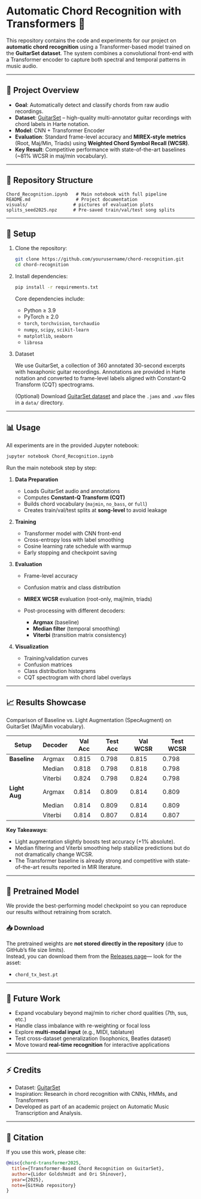 # Automatic Chord Recognition with Transformers 🎸

This repository contains the code and experiments for our project on **automatic chord recognition** using a Transformer-based model trained on the **GuitarSet dataset**.
The system combines a convolutional front-end with a Transformer encoder to capture both spectral and temporal patterns in music audio.

---

## 🚀 Project Overview

* **Goal**: Automatically detect and classify chords from raw audio recordings.
* **Dataset**: [GuitarSet](https://github.com/marl/guitarset) – high-quality multi-annotator guitar recordings with chord labels in Harte notation.
* **Model**: CNN + Transformer Encoder
* **Evaluation**: Standard frame-level accuracy and **MIREX-style metrics** (Root, Maj/Min, Triads) using **Weighted Chord Symbol Recall (WCSR)**.
* **Key Result**: Competitive performance with state-of-the-art baselines (~81% WCSR in maj/min vocabulary).

---

## 📂 Repository Structure

```
Chord_Recognition.ipynb   # Main notebook with full pipeline
README.md                 # Project documentation
visuals/                 # pictures of evaluation plots
splits_seed2025.npz      # Pre-saved train/val/test song splits
```

---

## 🔧 Setup

1. Clone the repository:

   ```bash
   git clone https://github.com/yourusername/chord-recognition.git
   cd chord-recognition
   ```

2. Install dependencies:

   ```bash
   pip install -r requirements.txt
   ```

   Core dependencies include:

   * Python ≥ 3.9
   * PyTorch ≥ 2.0
   * `torch`, `torchvision`, `torchaudio`
   * `numpy`, `scipy`, `scikit-learn`
   * `matplotlib`, `seaborn`
   * `librosa`

4. Dataset

   We use GuitarSet, a collection of 360 annotated 30-second excerpts with hexaphonic guitar recordings.
   Annotations are provided in Harte notation and converted to frame-level labels aligned with Constant-Q Transform (CQT) spectrograms.
  
   (Optional) Download [GuitarSet dataset](https://github.com/marl/guitarset) and place the `.jams` and `.wav` files in a `data/` directory.

---

## 📊 Usage

All experiments are in the provided Jupyter notebook:

```bash
jupyter notebook Chord_Recognition.ipynb
```
Run the main notebook step by step:

1. **Data Preparation**

   * Loads GuitarSet audio and annotations
   * Computes **Constant-Q Transform (CQT)**
   * Builds chord vocabulary (`majmin`, `no_bass`, or `full`)
   * Creates train/val/test splits at **song-level** to avoid leakage

2. **Training**

   * Transformer model with CNN front-end
   * Cross-entropy loss with label smoothing
   * Cosine learning rate schedule with warmup
   * Early stopping and checkpoint saving

3. **Evaluation**

   * Frame-level accuracy
   * Confusion matrix and class distribution
   * **MIREX WCSR** evaluation (root-only, maj/min, triads)
   * Post-processing with different decoders:

     * **Argmax** (baseline)
     * **Median filter** (temporal smoothing)
     * **Viterbi** (transition matrix consistency)

4. **Visualization**

   * Training/validation curves
   * Confusion matrices
   * Class distribution histograms
   * CQT spectrogram with chord label overlays

---


## 📈 Results Showcase

Comparison of Baseline vs. Light Augmentation (SpecAugment) on GuitarSet (Maj/Min vocabulary).

| Setup         | Decoder  | Val Acc | Test Acc | Val WCSR | Test WCSR |
|---------------|----------|---------|----------|----------|-----------|
| **Baseline**  | Argmax   | 0.815   | 0.798    | 0.815    | 0.798     |
|               | Median   | 0.818   | 0.798    | 0.818    | 0.798     |
|               | Viterbi  | 0.824   | 0.798    | 0.824    | 0.798     |
| **Light Aug** | Argmax   | 0.814   | 0.809    | 0.814    | 0.809     |
|               | Median   | 0.814   | 0.809    | 0.814    | 0.809     |
|               | Viterbi  | 0.814   | 0.807    | 0.814    | 0.807     |

**Key Takeaways**:
- Light augmentation slightly boosts test accuracy (+1% absolute).  
- Median filtering and Viterbi smoothing help stabilize predictions but do not dramatically change WCSR.  
- The Transformer baseline is already strong and competitive with state-of-the-art results reported in MIR literature.

---

## 🎵 Pretrained Model

We provide the best-performing model checkpoint so you can reproduce our results without retraining from scratch.

### 📥 Download

The pretrained weights are **not stored directly in the repository** (due to GitHub’s file size limits).  
Instead, you can download them from the [Releases page](https://github.com/LidorGoldshmidt/chord-recognition-Project/releases)— look for the asset:

- `chord_tx_best.pt`

---

## 🔮 Future Work

* Expand vocabulary beyond maj/min to richer chord qualities (7th, sus, etc.)
* Handle class imbalance with re-weighting or focal loss
* Explore **multi-modal input** (e.g., MIDI, tablature)
* Test cross-dataset generalization (Isophonics, Beatles dataset)
* Move toward **real-time recognition** for interactive applications

---

## ⚡ Credits

* Dataset: [GuitarSet](https://github.com/marl/guitarset)
* Inspiration: Research in chord recognition with CNNs, HMMs, and Transformers
* Developed as part of an academic project on Automatic Music Transcription and Analysis.

---

## 📝 Citation

If you use this work, please cite:

```bibtex
@misc{chord-transformer2025,
  title={Transformer-Based Chord Recognition on GuitarSet},
  author={Lidor Goldshmidt and Ori Shinover},
  year={2025},
  note={GitHub repository}
}
```

